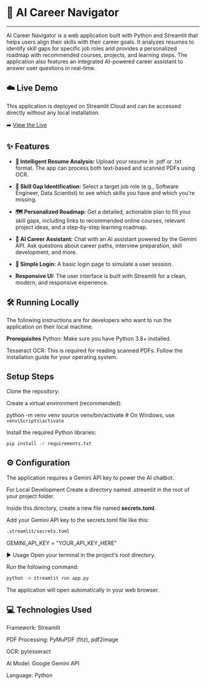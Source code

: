 # 🚀 AI Career Navigator
---
AI Career Navigator is a web application built with Python and Streamlit that helps users align their skills with their career goals. It analyzes resumes to identify skill gaps for specific job roles and provides a personalized roadmap with recommended courses, projects, and learning steps. The application also features an integrated AI-powered career assistant to answer user questions in real-time.

## ☁️ Live Demo
This application is deployed on Streamlit Cloud and can be accessed directly without any local installation.

➡️ [View the Live ](https://careernavigato-fg8hn3etzoxlaqwsoxutxa.streamlit.app/)
## ✨ Features

* **📄 Intelligent Resume Analysis:** Upload your resume in .pdf or .txt format. The app can process both text-based and scanned PDFs using OCR.

* **🎯 Skill Gap Identification:** Select a target job role (e.g., Software Engineer, Data Scientist) to see which skills you have and which you're missing.

* **🗺️ Personalized Roadmap:** Get a detailed, actionable plan to fill your skill gaps, including links to recommended online courses, relevant project ideas, and a step-by-step learning roadmap.

* **🤖 AI Career Assistant:** Chat with an AI assistant powered by the Gemini API. Ask questions about career paths, interview preparation, skill development, and more.

* **🔐 Simple Login:** A basic login page to simulate a user session.

* **Responsive UI:** The user interface is built with Streamlit for a clean, modern, and responsive experience.

## 🛠️ Running Locally
The following instructions are for developers who want to run the application on their local machine.

**Prerequisites**
Python: Make sure you have Python 3.8+ installed.

Tesseract OCR: This is required for reading scanned PDFs. Follow the installation guide for your operating system.

## Setup Steps
Clone the repository:

Create a virtual environment (recommended):

python -m venv venv
source venv/bin/activate  # On Windows, use `venv\Scripts\activate`

Install the required Python libraries:

```bash
pip install -r requirements.txt
```

## ⚙️ Configuration
The application requires a Gemini API key to power the AI chatbot.

For Local Development
Create a directory named .streamlit in the root of your project folder.

Inside this directory, create a new file named **secrets.toml**.

Add your Gemini API key to the secrets.toml file like this:
```bash
.streamlit/secrets.toml
```
GEMINI_API_KEY = "YOUR_API_KEY_HERE"

▶️ Usage
Open your terminal in the project's root directory.

Run the following command:
```bash
python -m streamlit run app.py
```

The application will open automatically in your web browser.

## 💻 Technologies Used
Framework: Streamlit

PDF Processing: PyMuPDF (fitz), pdf2image

OCR: pytesseract

AI Model: Google Gemini API

Language: Python

